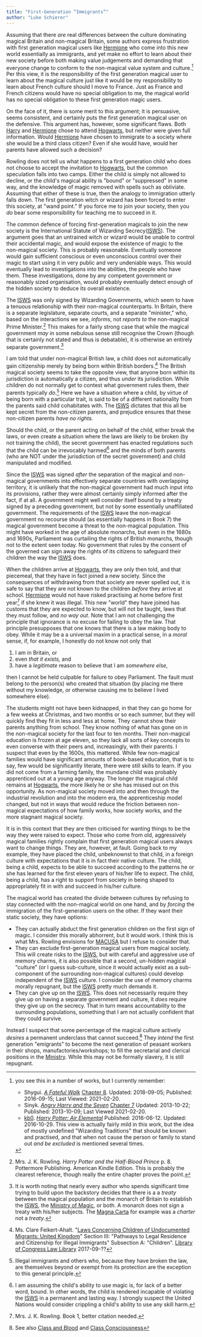 ```yaml
---
title: "First-Generation “Immigrants”" 
author: "Luke Schierer"
---
```


Assuming that there *are* real differences between the culture dominating
magical Britain and non-magical Britain, some authors express 
frustration with first generation magical users like [Hermione] who 
come into this new world essentially as immigrants, and yet make no 
effort to learn about their new society before both making value 
judgements and demanding that everyone change to conform to the 
non-magical value system and culture.[^210220-2] Per this view, it is 
the responsibility of the first generation magical user to learn about 
the magical culture just like it would be my responsibility to learn about
French culture should I move to France. Just as France and French 
citizens would have no special obligation to me, the magical world has 
no special obligation to these first generation magic users.  

On the face of it, there is some merit to this argument; it is 
persuasive, seems consistent, and certainly puts the first generation 
magical user on the defensive.  This argument has, however, some 
significant flaws.  Both [Harry] and [Hermione] chose to attend 
[Hogwarts], but neither were given full information. Would [Hermione] 
have chosen to immigrate to a society where she would be a third
class citizen?  Even if she would have, would her parents have allowed 
such a decision?  

Rowling does not tell us what happens to a first generation child who does 
not choose to accept the invitation to [Hogwarts], but the common 
speculation falls into two camps.  Either the child is simply not 
allowed to decline, or the child's magical ability is "bound" or 
"suppressed" in some way, and the knowledge of magic removed with 
spells such as obliviate.  Assuming that either of these is true, then 
the analogy to immigration utterly falls down.  The first generation
witch or wizard has been forced to enter this society, at "wand point." 
If you force me to join your society, then you *do* bear some 
responsibility for teaching me to succeed in it.  

The common defence of forcing first-generation magicals to join the new 
society is the International Statute of Wizarding Secrecy\([ISWS]\).  The 
argument goes that an untrained witch or wizard would be unable to 
control their accidental magic, and would expose the existence of magic 
to the non-magical society.  This is probably reasonable.  Eventually 
someone would gain sufficient conscious or even unconscious control 
over their magic to start using it in very public and very undeniable 
ways.  This would eventually lead to investigations into the abilities, 
the people who have them. These investigations, done by any competent 
government or reasonably sized organisation, would probably eventually
detect enough of the hidden society to deduce its overall existence. 

The [ISWS] was only signed by Wizarding Governments, which seem to have a 
tenuous relationship with their non-magical counterparts.  In Britain, 
there is a separate legislature, separate courts, and a separate 
"minister," who, based on the interactions we see, *informs*, not 
*reports to* the non-magical Prime Minister.[^210323-5]  This makes for 
a fairly strong case that while the magical government *may* in some 
nebulous sense still recognise the Crown (though that is certainly not 
stated and thus is debatable), it is otherwise an entirely separate 
government.[^240508-1]  

I am told that under non-magical British law, a child does not 
automatically gain citizenship merely by being born within British 
borders.[^210323-6] The British magical society seems to take the 
opposite view, that anyone born within its jurisdiction *is* 
automatically a citizen, and thus *under* its jurisdiction.  While 
children do not normally get to contest what government rules them, 
their parents typically *do*.[^240508-2] Here we have a situation where a child, by virtue of being 
born with a particular trait, is said to be of a different nationality 
from the parents said child cohabitates with. The [ISWS] dictates that 
this all be kept secret from the non-citizen parents, and prejudice 
ensures that these non-citizen parents *have no rights.* 

[^240508-2]: Illegal immigrants and others who, because they have broken the law, are themselves beyond or exempt from its protection are the exception to this general principle. 

Should the child, or the parent acting on behalf of the child, either 
break the laws, or even create a situation where the laws are likely to 
be broken (by not training the child), the secret government has 
enacted regulations such that the child can be irrevocably harmed[^240508-3] and the minds of both parents (who are 
NOT under the jurisdiction of the secret government) and child 
manipulated and modified. 

[^240508-3]: I am assuming the child's ability to use magic is, for lack of a better word, bound.  In other words, the child is rendered incapable of violating the [ISWS] in a permanent and lasting way. I strongly suspect the United Nations would consider crippling a child's ability to use any skill harm. 

Since the [ISWS] was signed *after* the separation of the magical and 
non-magical governments into effectively separate countries with 
overlapping territory, it is unlikely that the non-magical government 
had much input into its provisions, rather they were almost certainly 
simply informed after the fact, if at all.  A government might well 
consider itself bound by a treaty signed by a preceding government, but 
not by some essentially unaffiliated government.  The requirements of 
the [ISWS] leave the non-magical government no recourse should (as 
essentially happens in Book 7) the magical government become a threat 
to the non-magical population. This might have worked in the age of 
absolute monarchs, but even in the 1680s and 1690s, Parliament was 
curtailing the rights of British monarchs, though not to the extent seen 
today. No government that rules by the consent of the governed can sign 
away the rights of its citizens to safeguard their children the way the 
[ISWS] does. 

When the children arrive at [Hogwarts], they are only then told, and 
that piecemeal, that they have in fact joined a new society.  Since 
the consequences of withdrawing from that society are never spelled out,
it is safe to say that they are not known to the children *before* they 
arrive at school.  [Hermione] would not have risked practising at home 
before first year[^210323-8] if she knew it was illegal.  This new 
"world" they have joined has customs that they are expected to know, 
but will not be taught, laws that they must follow, and *no way out*.  Note that I am not challenging the principle that ignorance is no excuse for failing to obey the law.  That principle presupposes that one knows that there is a law making body to obey.  While it may be a a universal maxim in a practical sense, in a *moral* sense, if, for example, I honestly do not know not only that 
 1. I am in Britain, or 
 2. even *that it exists,* and 
 3. have a *legitimate* reason to believe that I am *somewhere else,* 

then I cannot be held culpable for failure to obey Parliament.  The fault must belong to the person(s) who created that situation (by placing me there without my knowledge, or otherwise causing me to believe I lived somewhere else). 

[Hermione]: <../../people/granger/hermione_jean>

[Hogwarts]: <../../hogwarts>

The students might not have been kidnapped, in that they can go home for a few 
weeks at Christmas, and two months or so each summer, but they will 
quickly find they fit in less and less at home.  They cannot show their 
parents anything from school. They know nothing of what has gone on in 
the non-magical society for the last four to ten months. Their 
non-magical education is frozen at age eleven, so they lack all sorts 
of key concepts to even converse with their peers and, increasingly, 
with their parents.  I suspect that even by the 1600s, this mattered.  While few non-magical families would have significant amounts of book-based education, that is to say, few would be significantly literate, there were still skills to learn.  If you did not come from a farming family, the mundane child was probably apprenticed out at a 
young age anyway.  The longer the magical child remains at [Hogwarts], the more likely he or she has missed out on this opportunity.  As non-magical society moved into and then 
through the industrial revolution and into the modern era, the apprenticeship model changed, but not in ways that would reduce the friction between non-magical expectations of how family works, how society works, and 
the more stagnant magical society. 

It is in this context that they are then criticised for wanting things 
to be the way they were raised to expect. Those who come from old, 
aggressively magical families rightly complain that first generation 
magical users always want to change things.  They are, however, at 
fault.  Going back to my example, they have placed the child, unbeknownst to that child, in a foreign culture with expectations that it is in fact their native culture.  The child, being a child, expects to be able to succeed according to the patterns he or she has learned for the first eleven years of his/her life to expect.  The child, being a child, has a right to support from society in being shaped to appropriately fit in with and succeed in his/her culture.  

The magical world has created the divide between cultures by refusing to stay 
connected with the non-magical world on one hand, and by *forcing* the 
immigration of the first-generation users on the other.  If they want 
their static society, they have options:

* They can actually abduct the first generation children on the first 
  sign of magic.  I consider this morally abhorrent, but it would 
  work.  I think this is what Mrs. Rowling envisions for [MACUSA] but I 
  refuse to consider that.
* They can exclude first-generation magical users from magical society. 
  This  will create risks to the [ISWS], but with careful and aggressive 
  use of memory charms, it is also possible that a second, un-hidden 
  magical "culture" (or I guess sub-culture, since it would actually 
  exist as a sub-component of the surrounding non-magical cultures) 
  could develop independent of the [ISWS] culture. I consider the use of 
  memory charms morally repugnant, but the [ISWS] pretty much demands it. 
* They can give up on the [ISWS].  This does not necessarily require they 
  give up on having a separate government and culture, it *does* 
  require they give up on the secrecy.  That in turn means 
  accountability to the surrounding populations, something that I am 
  not actually confident that they could survive.  

Instead I suspect that some percentage of the magical culture actively *desires* a permanent underclass that cannot succeed.[^240508-4]  They *intend* the first generation "emigrants" to become the next generation of peasant workers in their shops, manufactories/workshops; to fill the secretarial and clerical positions in the [Ministry].  While this may not be formally slavery, it is still repugnant. 

[^240508-4]: See also [Class and Blood](../class_and_blood/) and [Class Consciousness](../class_consciousness/)

[Ministry]: ../government/

[MACUSA]: <../../macusa>

[Harry]: <../../people/potter/harry_james>

[^210323-5]: Mrs. J. K. Rowling. _Harry Potter and the Half-Blood Prince_
    p. 8. Pottermore Publishing. American Kindle Edition. 
    This is probably the clearest reference, though really the entire 
    chapter proves the point.

[^210323-6]: Ms. Clare Feikert-Ahalt. 
    "[Laws Concerning Children of Undocumented Migrants: United Kingdom](https://www.loc.gov/law/help/undocumented-migrants/uk.php)"
    Section III: "Pathways to Legal Residence and Citizenship for Illegal
    Immigrants" Subsection A: "Children".
    [Library of Congress Law Library](https://www.loc.gov/law)
    2017-09-?? 

[^210323-7]: [Harry Potter Wiki](https://harrypotter.fandom.com/).
    "[International Statute of Wizarding Secrecy]https://harrypotter.fandom.com/wiki/International_Statute_of_Wizarding_Secrecy)"
    Last Edited: 2021-01-18. Last Viewed: 2021-03-23.

[^210323-8]: Mrs. J. K. Rowling. Book 1, better citation needed. 

[^210220-2]: you see this in a number of works, but I currently remember:
    * Shygui. _[A Fateful Walk](https://www.fanfiction.net/s/12150047)_ 
        [Chapter 8](https://www.fanfiction.net/s/12150047/8/A-Fateful-Walk). 
        Updated: 2018-09-05; Published: 2016-09-15; Last Viewed: 2021-02-20.
    * Sinyk. _[Angry Harry and the Seven](https://www.fanfiction.net/s/9750991)_
        [Chapter 7](https://www.fanfiction.net/s/9750991/17/Angry-Harry-and-the-Seven)
        Updated: 2013-10-22; Published: 2013-10-09; Last Viewed 2021-02-20.
    * [kb0](https://www.fanfiction.net/u/1251524/kb0). _[Harry Potter: Air Elemental](https://www.fanfiction.net/s/11995519/)_ Published: 2016-06-12. Updated: 2016-10-29. 
       This view is actually fairly mild in this work, but the idea of mostly undefined "Wizarding Traditions" that 
       should be known and practised, and that when not cause the person or family to stand out *and be excluded*
       is mentioned several times.

[^240508-1]: It is worth noting that nearly every author who spends significant time trying to build upon the backstory decides that there is a a *treaty* between the magical population and the monarch of Britain to establish the [ISWS], the [Ministry of Magic], or both.   A monarch does not sign a treaty with his/her subjects.  The [Magna Carta] for example was a *charter* not a *treaty*. 

[Magna Carta]: https://www.parliament.uk/magnacarta/

[ISWS]: ../international_statute_of_secrecy/

[Ministry of Magic]: ../government/